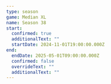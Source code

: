 ```yaml
---
type: season
game: Median XL
name: Season 38
start:
  confirmed: true
  additionalText: ""
  startDate: 2024-11-01T19:00:00.000Z
end:
  endDate: 2025-05-01T09:00:00.000Z
  confirmed: false
  overrideText: ""
  additionalText: ""
---
```

